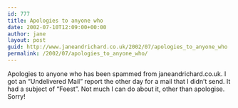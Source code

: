 ```yaml
---
id: 777
title: Apologies to anyone who
date: 2002-07-10T12:09:00+00:00
author: jane
layout: post
guid: http://www.janeandrichard.co.uk/2002/07/apologies_to_anyone_who
permalink: /2002/07/apologies_to_anyone_who/
---
```

Apologies to anyone who has been spammed from janeandrichard.co.uk. I got an &#8220;Undelivered Mail&#8221; report the other day for a mail that I didn&#8217;t send. It had a subject of &#8220;Feest&#8221;. Not much I can do about it, other than apologise. Sorry!